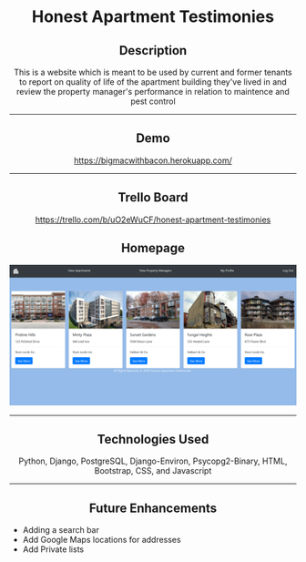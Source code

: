 <span style="text-align:center">

# Honest Apartment Testimonies

## Description
This is a website which is meant to be used by current and former tenants to report on quality of life of the apartment building they've lived in and review the property manager's performance in relation to maintence and pest control

<hr/>

## Demo
https://bigmacwithbacon.herokuapp.com/

<hr/>

## Trello Board
https://trello.com/b/uO2eWuCF/honest-apartment-testimonies

## Homepage
![Screenshot of the homepage](images/front-page.png)
<hr/>

## Technologies Used
  
Python, Django, PostgreSQL, Django-Environ, Psycopg2-Binary, HTML, Bootstrap, CSS, and Javascript
  
<hr/>

## Future Enhancements
<span style="text-align:left;">

* Adding a search bar
* Add Google Maps locations for addresses
* Add Private lists
</span>